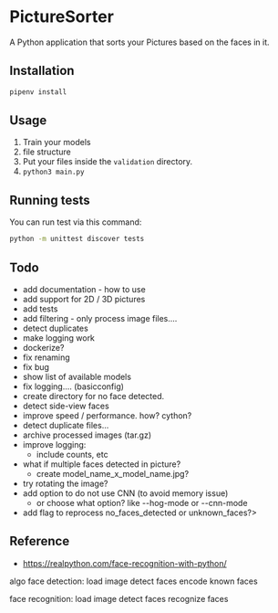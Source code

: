 # PictureSorter
A Python application that sorts your Pictures based on the faces in it.

## Installation

```bash
pipenv install
```

## Usage
1. Train your models
2. file structure
3. Put your files inside the `validation` directory.
4. `python3 main.py`


## Running tests
You can run test via this command:
```bash
python -m unittest discover tests
```

## Todo
- add documentation - how to use
- add support for 2D / 3D pictures
- add tests
- add filtering - only process image files....
- detect duplicates
- make logging work
- dockerize?
- fix renaming
- fix bug
- show list of available models
- fix logging.... (basicconfig)
- create directory for no face detected.
- detect side-view faces
- improve speed / performance. how? cython?
- detect duplicate files...
- archive processed images (tar.gz)
- improve logging:
    - include counts, etc
- what if multiple faces detected in picture?
    - create model_name_x_model_name.jpg?
- try rotating the image?
- add option to do not use CNN (to avoid memory issue)
  - or choose what option? like --hog-mode or --cnn-mode
- add flag to reprocess no_faces_detected or unknown_faces?>

## Reference
- https://realpython.com/face-recognition-with-python/


algo
  face detection:
    load image
    detect faces
    encode known faces

  face recognition:
    load image
    detect faces
    recognize faces
